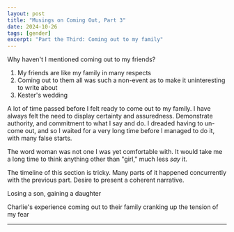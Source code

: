 ```yaml
---
layout: post
title: "Musings on Coming Out, Part 3"
date: 2024-10-26
tags: [gender]
excerpt: "Part the Third: Coming out to my family"
---
```


Why haven't I mentioned coming out to my friends?
1. My friends are like my family in many respects
2. Coming out to them all was such a non-event as to make it uninteresting to write about
3. Kester's wedding

A lot of time passed before I felt ready to come out to my family. I have always felt the need to display certainty and assuredness. Demonstrate authority, and commitment to what I say and do. I dreaded having to un-come out, and so I waited for a very long time before I managed to do it, with many false starts.

The word woman was not one I was yet comfortable with. It would take me a long time to think anything other than "girl," much less _say_ it.  

The timeline of this section is tricky. Many parts of it happened concurrently with the previous part. Desire to present a coherent narrative.

Losing a son, gaining a daughter


Charlie's experience coming out to their family cranking up the tension of my fear

---
